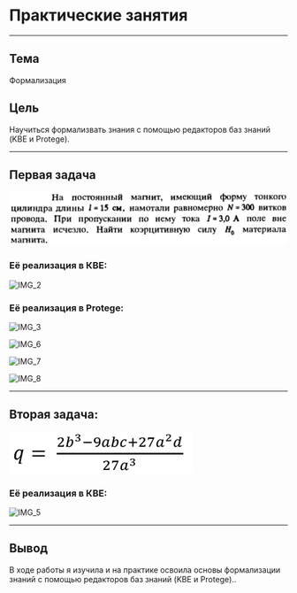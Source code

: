 # Практические занятия
---

## Тема
Формализация

## Цель
Научиться формализвать знания с помощью редакторов баз знаний (KBE и Protege).

---

## Первая задача

![IMG_1](images/img1.png)

### Её реализация в КВЕ:

![IMG_2](Images/img2.png)

### Её реализация в Protege:

![IMG_3](Images/img3.png)

![IMG_6](Images/img6.png)

![IMG_7](Images/img7.png)

![IMG_8](Images/img8.png)

---

## Вторая задача:

![IMG_4](Images/img4.png)

### Её реализация в КВЕ:

![IMG_5](Images/img5.png)

---

## Вывод
В ходе работы я изучила и на практике освоила основы формализации знаний  с помощью редакторов баз знаний (KBE и Protege)..
